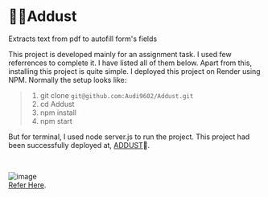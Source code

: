 <h1>🐦‍🔥Addust</h1>
Extracts text from pdf to autofill form's fields

This project is developed mainly for an assignment task. I used few referrences to complete it. I have listed all of them below. Apart from this, installing this project is quite simple. I deployed this project on Render using NPM. Normally the setup looks like:
>1. git clone `git@github.com:Audi9602/Addust.git`
>2. cd Addust
>3. npm install
>4. npm start

But for terminal, I used node server.js to run the project. This project had been successfully deployed at, [ADDUST](https://addust.onrender.com)🎉.

<br>

![image](https://github.com/user-attachments/assets/c9bdd060-06bf-4f98-b295-c396bd00cf76)
<br>
[Refer Here](https://docs.google.com/document/d/1uqeGEBIaPkyQlOWnh5QAQbmgdx5CWKMsLLZhZ1u_Tcc/edit?usp=sharing).


